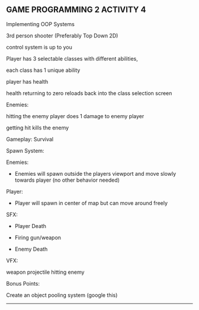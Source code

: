 GAME PROGRAMMING 2 ACTIVITY 4
--------------------------------------

Implementing OOP Systems

3rd person shooter (Preferably Top Down 2D)

control system is up to you

Player has 3 selectable classes with different abilities,

each class  has 1 unique ability

player has health

health returning to zero reloads back into the class selection screen

Enemies:

hitting the enemy player does 1 damage to enemy player

getting hit kills the enemy

Gameplay: Survival



Spawn System:

Enemies:

- Enemies will spawn outside the players viewport and move slowly towards player (no other behavior needed)

Player:

- Player will spawn in center of map but can move around freely

SFX:

- Player Death

- Firing gun/weapon

- Enemy Death

VFX:

weapon projectile hitting enemy

Bonus Points:

Create an object pooling system (google this)

---------------------------------------------------------------
